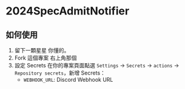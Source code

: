 # 2024SpecAdmitNotifier

## 如何使用

1. 留下一顆星星
   你懂的。
2. Fork 這個專案
   右上角那個
3. 設定 Secrets
   在你的專案頁面點選 `Settings` -> `Secrets` -> `actions` -> `Repository secrets`，新增 Secrets：
   - `WEBHOOK_URL`: Discord Webhook URL
